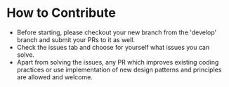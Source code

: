 # How to Contribute

- Before starting, please checkout your new branch from the 'develop' branch and submit your PRs to
  it as well.
- Check the issues tab and choose for yourself what issues you can solve.
- Apart from solving the issues, any PR which improves existing coding practices or use
  implementation of new design patterns and principles are allowed and welcome.
